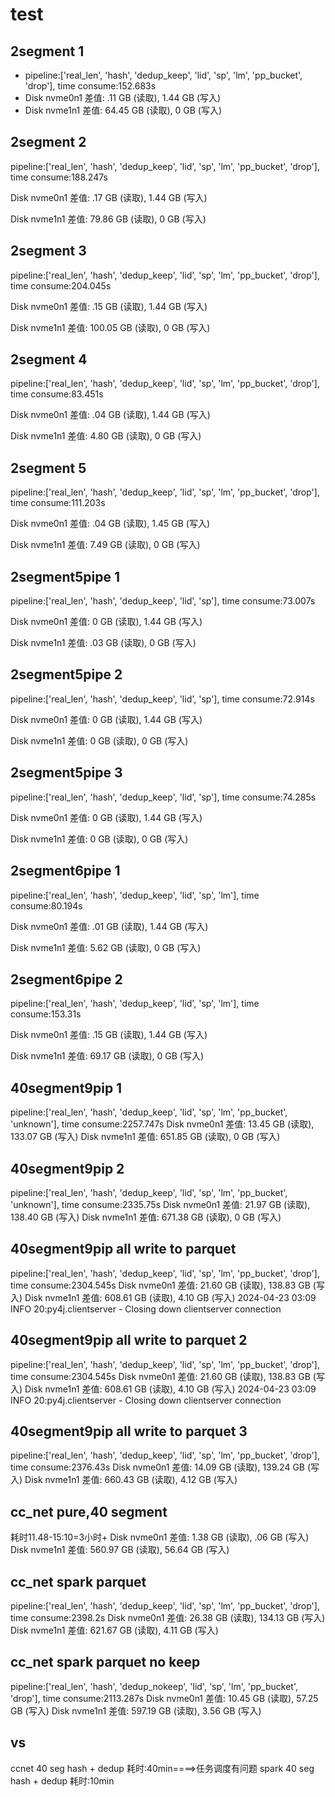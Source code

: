 # test

## 2segment 1

- pipeline:['real_len', 'hash', 'dedup_keep', 'lid', 'sp', 'lm', 'pp_bucket', 'drop'], time consume:152.683s
- Disk nvme0n1 差值: .11 GB (读取), 1.44 GB (写入)
- Disk nvme1n1 差值: 64.45 GB (读取), 0 GB (写入)

## 2segment 2

pipeline:['real_len', 'hash', 'dedup_keep', 'lid', 'sp', 'lm', 'pp_bucket', 'drop'], time consume:188.247s

Disk nvme0n1 差值: .17 GB (读取), 1.44 GB (写入)

Disk nvme1n1 差值: 79.86 GB (读取), 0 GB (写入)

## 2segment 3

pipeline:['real_len', 'hash', 'dedup_keep', 'lid', 'sp', 'lm', 'pp_bucket', 'drop'], time consume:204.045s

Disk nvme0n1 差值: .15 GB (读取), 1.44 GB (写入)

Disk nvme1n1 差值: 100.05 GB (读取), 0 GB (写入)

## 2segment 4

pipeline:['real_len', 'hash', 'dedup_keep', 'lid', 'sp', 'lm', 'pp_bucket', 'drop'], time consume:83.451s

Disk nvme0n1 差值: .04 GB (读取), 1.44 GB (写入)

Disk nvme1n1 差值: 4.80 GB (读取), 0 GB (写入)

## 2segment 5

pipeline:['real_len', 'hash', 'dedup_keep', 'lid', 'sp', 'lm', 'pp_bucket', 'drop'], time consume:111.203s

Disk nvme0n1 差值: .04 GB (读取), 1.45 GB (写入)

Disk nvme1n1 差值: 7.49 GB (读取), 0 GB (写入)

## 2segment5pipe 1

pipeline:['real_len', 'hash', 'dedup_keep', 'lid', 'sp'], time consume:73.007s

Disk nvme0n1 差值: 0 GB (读取), 1.44 GB (写入)

Disk nvme1n1 差值: .03 GB (读取), 0 GB (写入)

## 2segment5pipe 2

pipeline:['real_len', 'hash', 'dedup_keep', 'lid', 'sp'], time consume:72.914s

Disk nvme0n1 差值: 0 GB (读取), 1.44 GB (写入)

Disk nvme1n1 差值: 0 GB (读取), 0 GB (写入)

## 2segment5pipe 3

pipeline:['real_len', 'hash', 'dedup_keep', 'lid', 'sp'], time consume:74.285s

Disk nvme0n1 差值: 0 GB (读取), 1.44 GB (写入)

Disk nvme1n1 差值: 0 GB (读取), 0 GB (写入)

## 2segment6pipe 1

pipeline:['real_len', 'hash', 'dedup_keep', 'lid', 'sp', 'lm'], time consume:80.194s

Disk nvme0n1 差值: .01 GB (读取), 1.44 GB (写入)

Disk nvme1n1 差值: 5.62 GB (读取), 0 GB (写入)

## 2segment6pipe 2

pipeline:['real_len', 'hash', 'dedup_keep', 'lid', 'sp', 'lm'], time consume:153.31s

Disk nvme0n1 差值: .15 GB (读取), 1.44 GB (写入)

Disk nvme1n1 差值: 69.17 GB (读取), 0 GB (写入)

## 40segment9pip 1

pipeline:['real_len', 'hash', 'dedup_keep', 'lid', 'sp', 'lm', 'pp_bucket', 'unknown'], time consume:2257.747s
Disk nvme0n1 差值: 13.45 GB (读取), 133.07 GB (写入)
Disk nvme1n1 差值: 651.85 GB (读取), 0 GB (写入)

## 40segment9pip 2

pipeline:['real_len', 'hash', 'dedup_keep', 'lid', 'sp', 'lm', 'pp_bucket', 'unknown'], time consume:2335.75s
Disk nvme0n1 差值: 21.97 GB (读取), 138.40 GB (写入)
Disk nvme1n1 差值: 671.38 GB (读取), 0 GB (写入)

## 40segment9pip all write to parquet

pipeline:['real_len', 'hash', 'dedup_keep', 'lid', 'sp', 'lm', 'pp_bucket', 'drop'], time consume:2304.545s
Disk nvme0n1 差值: 21.60 GB (读取), 138.83 GB (写入)
Disk nvme1n1 差值: 608.61 GB (读取), 4.10 GB (写入)
2024-04-23 03:09 INFO 20:py4j.clientserver - Closing down clientserver connection

## 40segment9pip all write to parquet 2

pipeline:['real_len', 'hash', 'dedup_keep', 'lid', 'sp', 'lm', 'pp_bucket', 'drop'], time consume:2304.545s
Disk nvme0n1 差值: 21.60 GB (读取), 138.83 GB (写入)
Disk nvme1n1 差值: 608.61 GB (读取), 4.10 GB (写入)
2024-04-23 03:09 INFO 20:py4j.clientserver - Closing down clientserver connection

## 40segment9pip all write to parquet 3

pipeline:['real_len', 'hash', 'dedup_keep', 'lid', 'sp', 'lm', 'pp_bucket', 'drop'], time consume:2376.43s
Disk nvme0n1 差值: 14.09 GB (读取), 139.24 GB (写入)
Disk nvme1n1 差值: 660.43 GB (读取), 4.12 GB (写入)

## cc_net pure,40 segment

耗时11.48-15:10=3小时+
Disk nvme0n1 差值: 1.38 GB (读取), .06 GB (写入)
Disk nvme1n1 差值: 560.97 GB (读取), 56.64 GB (写入)

## cc_net spark parquet

pipeline:['real_len', 'hash', 'dedup_keep', 'lid', 'sp', 'lm', 'pp_bucket', 'drop'], time consume:2398.2s
Disk nvme0n1 差值: 26.38 GB (读取), 134.13 GB (写入)
Disk nvme1n1 差值: 621.67 GB (读取), 4.11 GB (写入)

## cc_net spark parquet no keep

pipeline:['real_len', 'hash', 'dedup_nokeep', 'lid', 'sp', 'lm', 'pp_bucket', 'drop'], time consume:2113.287s
Disk nvme0n1 差值: 10.45 GB (读取), 57.25 GB (写入)
Disk nvme1n1 差值: 597.19 GB (读取), 3.56 GB (写入)

## vs

ccnet 40 seg hash + dedup 耗时:40min====>任务调度有问题
spark 40 seg hash + dedup 耗时:10min
